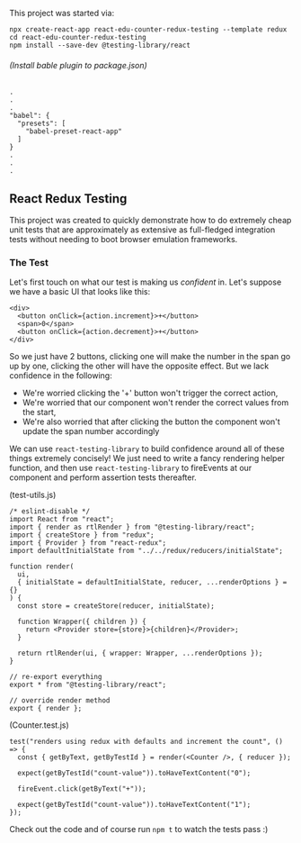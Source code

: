 This project was started via:

```
npx create-react-app react-edu-counter-redux-testing --template redux
cd react-edu-counter-redux-testing
npm install --save-dev @testing-library/react
```

###### (Install bable plugin to package.json)

```
.
.
.
"babel": {
  "presets": [
    "babel-preset-react-app"
  ]
}
.
.
.
```

## React Redux Testing

This project was created to quickly demonstrate how to do extremely cheap unit tests that are approximately as extensive as full-fledged integration tests without needing to boot browser emulation frameworks.

### The Test

Let's first touch on what our test is making us _confident_ in. Let's suppose we have a basic UI that looks like this:

```
<div>
  <button onClick={action.increment}>+</button>
  <span>0</span>
  <button onClick={action.decrement}>+</button>
</div>
```

So we just have 2 buttons, clicking one will make the number in the span go up by one, clicking the other will have the opposite effect. But we lack confidence in the following:

- We're worried clicking the '+' button won't trigger the correct action,
- We're worried that our component won't render the correct values from the start,
- We're also worried that after clicking the button the component won't update the span number accordingly

We can use `react-testing-library` to build confidence around all of these things extremely concisely! We just need to write a fancy rendering helper function, and then use `react-testing-library` to fireEvents at our component and perform assertion tests thereafter.

(test-utils.js)

```
/* eslint-disable */
import React from "react";
import { render as rtlRender } from "@testing-library/react";
import { createStore } from "redux";
import { Provider } from "react-redux";
import defaultInitialState from "../../redux/reducers/initialState";

function render(
  ui,
  { initialState = defaultInitialState, reducer, ...renderOptions } = {}
) {
  const store = createStore(reducer, initialState);

  function Wrapper({ children }) {
    return <Provider store={store}>{children}</Provider>;
  }

  return rtlRender(ui, { wrapper: Wrapper, ...renderOptions });
}

// re-export everything
export * from "@testing-library/react";

// override render method
export { render };
```

(Counter.test.js)

```
test("renders using redux with defaults and increment the count", () => {
  const { getByText, getByTestId } = render(<Counter />, { reducer });

  expect(getByTestId("count-value")).toHaveTextContent("0");

  fireEvent.click(getByText("+"));

  expect(getByTestId("count-value")).toHaveTextContent("1");
});
```

Check out the code and of course run `npm t` to watch the tests pass :)
